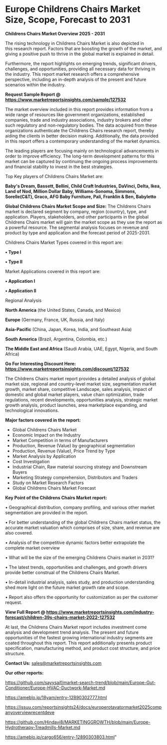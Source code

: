 # Europe Childrens Chairs Market Size, Scope, Forecast to 2031

<Strong> Childrens Chairs Market Overview 2025 - 2031</strong>

The rising technology in Childrens Chairs Market is also depicted in this research report. Factors that are boosting the growth of the market, and giving a positive push to thrive in the global market is explained in detail.

Furthermore, the report highlights on emerging trends, significant drivers, challenges, and opportunities, providing all necessary data for thriving in the industry. This report market research offers a comprehensive perspective, including an in-depth analysis of the present and future scenarios within the industry.

<strong>Request Sample Report @ <a href=https://www.marketreportsinsights.com/sample/127532>https://www.marketreportsinsights.com/sample/127532</a></strong>

The market overview included in this report provides information from a wide range of resources like government organizations, established companies, trade and industry associations, industry brokers and other such regulatory and non-regulatory bodies. The data acquired from these organizations authenticate the Childrens Chairs research report, thereby aiding the clients in better decision making. Additionally, the data provided in this report offers a contemporary understanding of the market dynamics.

The leading players are focusing mainly on technological advancements in order to improve efficiency. The long-term development patterns for this market can be captured by continuing the ongoing process improvements and financial stability to invest in the best strategies.

Top Key players of Childrens Chairs Market are:

<strong>Baby's Dream, Bassett, Bellini, Child Craft Industries, DaVinci, Delta, Ikea, Land of Nod, Million Dollar Baby, Williams-Sonoma, Simmons, Sorelle(C&T), Graco, AFG Baby Furniture, Pali, Franklin & Ben, Babyletto</strong>

<strong><b>Global Childrens Chairs Market Scope and Size:</b></strong>
The Childrens Chairs market is declared segment by company, region (country), type, and application. Players, stakeholders, and other participants in the global Childrens Chairs market will gain the market scope as they use the report as a powerful resource. The segmental analysis focuses on revenue and product by type and application and the forecast period of 2025-2031.

Childrens Chairs Market Types covered in this report are:

<strong>• Type I

• Type II</strong>

Market Applications covered in this report are:

<strong>• Application I

• Application II</strong> 

Regional Analysis

<strong>North America</strong> (the United States, Canada, and Mexico)

<strong>Europe</strong> (Germany, France, UK, Russia, and Italy)

<strong>Asia-Pacific</strong> (China, Japan, Korea, India, and Southeast Asia)

<strong>South America</strong> (Brazil, Argentina, Colombia, etc.)

<strong>The Middle East and Africa</strong> (Saudi Arabia, UAE, Egypt, Nigeria, and South Africa)

<strong>Go For Interesting Discount Here: <a href=https://www.marketreportsinsights.com/discount/127532>https://www.marketreportsinsights.com/discount/127532</a></strong>

The Childrens Chairs market report provides a detailed analysis of global market size, regional and country-level market size, segmentation market growth, market share, competitive Landscape, sales analysis, impact of domestic and global market players, value chain optimization, trade regulations, recent developments, opportunities analysis, strategic market growth analysis, product launches, area marketplace expanding, and technological innovations.

<strong><b>Major factors covered in the report:</b></strong>
<ul>
  <li>Global Childrens Chairs Market </li>
  <li>Economic Impact on the Industry</li>
  <li>Market Competition in terms of Manufacturers</li>
  <li>Production, Revenue (Value) by geographical segmentation</li>
  <li>Production, Revenue (Value), Price Trend by Type</li>
  <li>Market Analysis by Application</li>
  <li>Cost Investigation</li>
  <li>Industrial Chain, Raw material sourcing strategy and Downstream Buyers</li>
  <li>Marketing Strategy comprehension, Distributors and Traders</li>
  <li>Study on Market Research Factors</li>
  <li>Global Childrens Chairs Market Forecast</li>
</ul>

<strong><b>Key Point of the Childrens Chairs Market report:</b></strong>

• Geographical distribution, company profiling, and various other market segmentation are provided in the report.

• For better understanding of the global Childrens Chairs market status, the accurate market valuation which comprises of size, share, and revenue are also covered.

• Analysis of the competitive dynamic factors better extrapolate the complete market overview

• What will be the size of the emerging Childrens Chairs market in 2031?

• The latest trends, opportunities and challenges, and growth drivers provide better construal of the Childrens Chairs Market.

• In-detail industrial analysis, sales study, and production understanding shed more light on the future market growth rate and scope.

• Report also offers the opportunity for customization as per the customer request.

<strong><b>View Full Report @ <a href=https://www.marketreportsinsights.com/industry-forecast/children-39s-chairs-market-2022-127532>https://www.marketreportsinsights.com/industry-forecast/children-39s-chairs-market-2022-127532</a></b></strong>


At last, the Childrens Chairs Market report includes investment come analysis and development trend analysis. The present and future opportunities of the fastest growing international industry segments are coated throughout this report. This report additionally presents product specification, manufacturing method, and product cost structure, and price structure.

<strong>Contact Us:</strong>
sales@marketreportsinsights.com

<strong>Our other reports:</strong>

<a href=https://github.com/sayysaif/market-search-trend/blob/main/Europe-Gut-Conditioner/Europe-HVAC-Ductwork-Market.md>https://github.com/sayysaif/market-search-trend/blob/main/Europe-Gut-Conditioner/Europe-HVAC-Ductwork-Market.md</a>

<a href=https://ameblo.jp/18yam/entry-12890302777.html>https://ameblo.jp/18yam/entry-12890302777.html</a>

<a href=https://issuu.com/reportsinsights24/docs/europerotavatormarket2025companyoverviewrecentdeve>https://issuu.com/reportsinsights24/docs/europerotavatormarket2025companyoverviewrecentdeve</a>

<a href=https://github.com/Hindavi8/MARKETINGGROWTH/blob/main/Europe-Hydrotherapy-Treadmills-Market.md>https://github.com/Hindavi8/MARKETINGGROWTH/blob/main/Europe-Hydrotherapy-Treadmills-Market.md</a>

<a href=https://ameblo.jp/cargo656/entry-12890303803.html>https://ameblo.jp/cargo656/entry-12890303803.html</a>"
